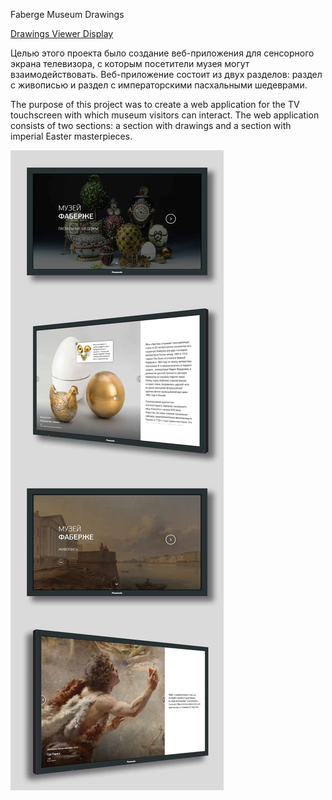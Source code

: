 Faberge Museum Drawings

[Drawings Viewer Display](https://bessondi.github.io/Faberge-Drawings/)

Целью этого проекта было создание веб-приложения для сенсорного экрана телевизора, с которым посетители музея могут взаимодействовать. Веб-приложение состоит из двух разделов: раздел с живописью и раздел с императорскими пасхальными шедеврами.

The purpose of this project was to create a web application for the TV touchscreen with which museum visitors can interact. The web application consists of two sections: a section with drawings and a section with imperial Easter masterpieces.

![Preview Image](TV_preview.jpg)